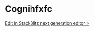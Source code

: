 # Cognihfxfc

[Edit in StackBlitz next generation editor ⚡️](https://stackblitz.com/~/github.com/AsifMenace/Cognihfxfc)